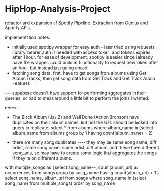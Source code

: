# HipHop-Analysis-Project
refactor and expansion of Spotify Pipeline. Extraction from Genius and Spotify APIs.

implementation notes:
- initially used spotipy wrapper for easy auth - later tried using requests library. bearer auth is needed with access token, and tokens expires after 1 hour. for ease of development, spotipy is easier since i already have the wrapper. could build in functionality to request new token after an hour, but instead just going ahead. 
- fetching song data. first, have to get songs from albums using Get Album Tracks, then get song data from Get Track and Get Track Audio Features

--- supabase doesn't have support for performing aggregates in their queries, so had to mess around a little bit to perform the joins i wanted. 


notes: 
- The Black Album (Jay Z) and Well Done (Action Bronson) have duplicates on their album names, but not the URI. should be looked into
query to replicate: 
        select * from albums where album_name in (select album_name from albums
        group by 1
        having count(album_name) = 2)

- there are many song duplicates
---- they may be same song name, diff artist, same song name, same artist, diff album, and these have different song_uris, so may have to create some logic that aggregates the songs if they're on different albums.

with multiple_songs as (
	select song_name--, count(album_uri) as occurrences 
	from songs
	group by song_name
	having count(album_uri) > 1
	)
select song_name, album_uri from songs 
where song_name in (select song_name from multiple_songs) 
order by song_name

